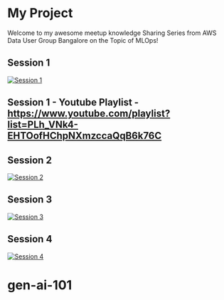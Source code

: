 # My Project

Welcome to my awesome meetup knowledge Sharing Series from AWS Data User Group Bangalore on the Topic of MLOps! 

## Session 1
[![Session 1](https://img.youtube.com/vi/2vwrEhj7bGg/0.jpg)](https://youtube.com/playlist?list=PLh_VNk4-EHTOofHChpNXmzccaQqB6k76C)

## Session 1 - Youtube Playlist - https://www.youtube.com/playlist?list=PLh_VNk4-EHTOofHChpNXmzccaQqB6k76C


## Session 2
[![Session 2 ](https://img.shields.io/badge/GitHub-Session%202-blue)](https://github.com/aws-data-usergroup-bangalore/sagemaker-mlops/tree/main/presentation/session-2)


## Session 3
[![Session 3 ](https://img.shields.io/badge/GitHub-Session%203-blue)](https://github.com/aws-data-usergroup-bangalore/sagemaker-mlops/tree/main/presentation/session-3)

## Session 4
[![Session 4 ](https://img.shields.io/badge/GitHub-Session%204-blue)](https://github.com/aws-data-usergroup-bangalore/sagemaker-mlops/tree/main/presentation/session-4)
# gen-ai-101
